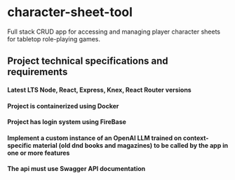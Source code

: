 # character-sheet-tool
Full stack CRUD app for accessing and managing player character sheets for tabletop role-playing games.

## Project technical specifications and requirements
#### Latest LTS Node, React, Express, Knex, React Router versions
#### Project is containerized using Docker
#### Project has login system using FireBase
#### Implement a custom instance of an OpenAI LLM trained on context-specific material (old dnd books and magazines) to be called by the app in one or more features
#### The api must use Swagger API documentation

